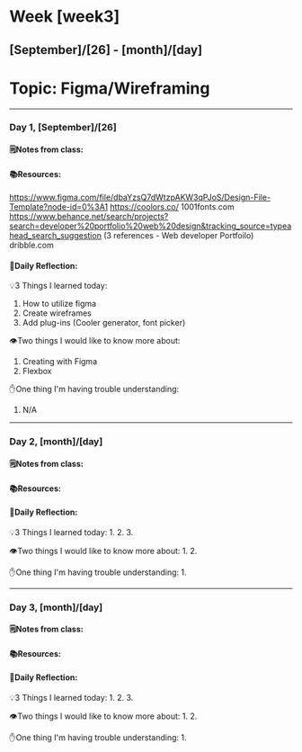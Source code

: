 # Week [week3]
## [September]/[26] - [month]/[day]

# Topic: Figma/Wireframing

___

### Day 1, [September]/[26]

#### 🗒️Notes from class:

#### 📚Resources:
https://www.figma.com/file/dbaYzsQ7dWtzpAKW3qPJoS/Design-File-Template?node-id=0%3A1
https://coolors.co/
1001fonts.com
https://www.behance.net/search/projects?search=developer%20portfolio%20web%20design&tracking_source=typeahead_search_suggestion   (3 references - Web developer Portfoilo)
dribble.com

#### 💭Daily Reflection:

💡3 Things I learned today:
1. How to utilize figma
2. Create wireframes
3. Add plug-ins (Cooler generator, font picker) 

👁️Two things I would like to know more about:
1. Creating with Figma
2. Flexbox

✋One thing I'm having trouble understanding:
1. N/A


___

### Day 2, [month]/[day] 

#### 🗒️Notes from class:

#### 📚Resources:


#### 💭Daily Reflection:

💡3 Things I learned today:
1. 
2. 
3. 

👁️Two things I would like to know more about:
1. 
2. 

✋One thing I'm having trouble understanding:
1. 

___

### Day 3, [month]/[day]
#### 🗒️Notes from class:

#### 📚Resources:


#### 💭Daily Reflection:

💡3 Things I learned today:
1. 
2. 
3. 

👁️Two things I would like to know more about:
1. 
2. 

✋One thing I'm having trouble understanding:
1. 
 

